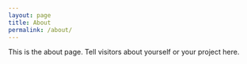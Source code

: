 ```yaml
---
layout: page
title: About
permalink: /about/
---
```


This is the about page. Tell visitors about yourself or your project here. 